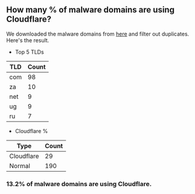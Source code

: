 ## How many % of malware domains are using Cloudflare?


We downloaded the malware domains from [here](https://urlhaus.abuse.ch) and filter out duplicates.
Here's the result.


[//]: # (start replacement)


- Top 5 TLDs

| TLD | Count |
| --- | --- |
| com | 98 |
| za | 10 |
| net | 9 |
| ug | 9 |
| ru | 7 |


- Cloudflare %

| Type | Count |
| --- | --- |
| Cloudflare | 29 |
| Normal | 190 |


### 13.2% of malware domains are using Cloudflare.